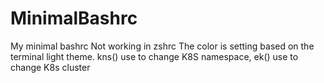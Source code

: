# MinimalBashrc
My minimal bashrc
Not working in zshrc
The color is setting based on the terminal light theme.
kns() use to change K8S namespace, ek() use to change K8s cluster

